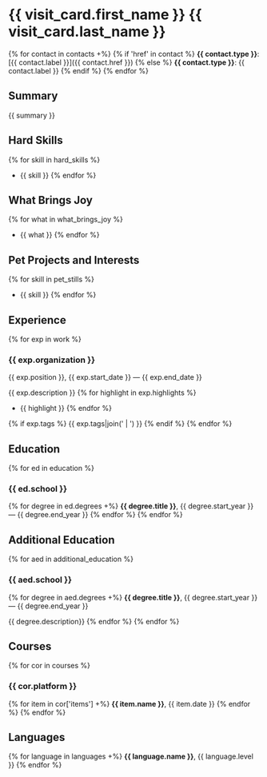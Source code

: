 # {{ visit_card.first_name }} {{ visit_card.last_name }}
{% for contact in contacts +%}
{% if 'href' in contact %}
**{{ contact.type }}**: [{{ contact.label }}]({{ contact.href }})
{% else %}
**{{ contact.type }}**: {{ contact.label }}
{% endif %}
{% endfor %}

## Summary

{{ summary }}

## Hard Skills

{% for skill in hard_skills %}
- {{ skill }}
{% endfor %}

## What Brings Joy

{% for what in what_brings_joy %}
- {{ what }}
{% endfor %}

## Pet Projects and Interests

{% for skill in pet_stills %}
- {{ skill }}
{% endfor %}

## Experience

{% for exp in work %}
### {{ exp.organization }}

{{ exp.position }}, {{ exp.start_date }} — {{ exp.end_date }}

{{ exp.description }}
{% for highlight in exp.highlights %}
- {{ highlight }}
{% endfor %}

{% if exp.tags %}
{{ exp.tags|join(' | ') }}
{% endif %}
{% endfor %}

## Education

{% for ed in education %}
### {{ ed.school }}
{% for degree in ed.degrees +%}
**{{ degree.title }}**, {{ degree.start_year }} — {{ degree.end_year }}
{% endfor %}
{% endfor %}

## Additional Education

{% for aed in additional_education %}
### {{ aed.school }}
{% for degree in aed.degrees +%}
**{{ degree.title }}**, {{ degree.start_year }} — {{ degree.end_year }}

{{ degree.description}}
{% endfor %}
{% endfor %}

## Courses

{% for cor in courses %}
### {{ cor.platform }}
{% for item in cor['items'] +%}
**{{ item.name }}**, {{ item.date }}
{% endfor %}
{% endfor %}

## Languages
{% for language in languages +%}
**{{ language.name }}**, {{ language.level }}
{% endfor %}
